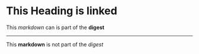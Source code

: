 This Heading is linked
======================

This *markdown* can is part of the **digest**

----

This **markdown** is not part of the *digest*